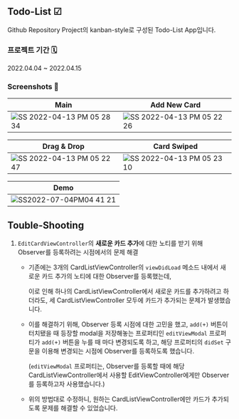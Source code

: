## Todo-List ☑

Github Repository Project의 kanban-style로 구성된 Todo-List App입니다.



### 프로젝트 기간 🗓

2022.04.04 ~ 2022.04.15



### Screenshots 👀

| Main                                                         | Add New Card                                                 |
| ------------------------------------------------------------ | ------------------------------------------------------------ |
| ![SS 2022-04-13 PM 05 28 34](https://user-images.githubusercontent.com/92504186/163134056-2c18b7d1-635c-4a03-8241-ce81a3975089.jpg) | ![SS 2022-04-13 PM 05 22 26](https://user-images.githubusercontent.com/92504186/163133276-39f90cb3-3dcb-436a-95e2-0e9b26f082b2.jpg) |

| Drag & Drop                                                  | Card Swiped                                                  |
| ------------------------------------------------------------ | ------------------------------------------------------------ |
| ![SS 2022-04-13 PM 05 22 47](https://user-images.githubusercontent.com/92504186/163133567-6a05703a-afe1-4d6a-af41-acac46cdcc69.jpg) | ![SS 2022-04-13 PM 05 23 10](https://user-images.githubusercontent.com/92504186/163133753-d72aed81-b9d8-4a6f-a937-effd144ddea6.jpg) |

| Demo                                                         |
| ------------------------------------------------------------ |
| ![SS2022-07-04PM04 41 21](https://user-images.githubusercontent.com/92504186/177106183-2f16cf72-14d1-42b9-a340-4ea946017b03.gif) |

## Touble-Shooting

1. `EditCardViewController`의 **새로운 카드 추가**에 대한 노티를 받기 위해 Observer를 등록하려는 시점에서의 문제 해결

	- 기존에는 3개의 CardListViewController의 `viewDidLoad` 메소드 내에서 새로운 카드 추가의 노티에 대한 Observer를 등록했는데, 

		이로 인해 하나의 CardListViewController에서 새로운 카드를 추가하려고 하더라도, 세 CardListViewController 모두에 카드가 추가되는 문제가 발생했습니다.

	- 이를 해결하기 위해, Observer 등록 시점에 대한 고민을 했고, `add(+)` 버튼이 터치됐을 때 등장할 modal을 저장해놓는 프로퍼티인 `editViewModal` 프로퍼티가 `add(+)` 버튼을 누를 때 마다 변경되도록 하고, 해당 프로퍼티의 `didSet` 구문을 이용해 변경되는 시점에 Observer를 등록하도록 했습니다.

		(`editViewModal` 프로퍼티는, Observer를 등록할 때에 해당 CardListViewController에서 사용할 EditViewController에게만 Observer를 등록하고자 사용했습니다.)

	- 위의 방법대로 수정하니, 원하는 CardListViewController에만 카드가 추가되도록 문제를 해결할 수 있었습니다.